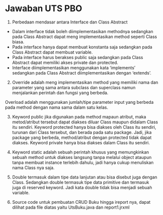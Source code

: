 # Jawaban UTS PBO
1.	Perbedaan mendasar antara Interface dan Class Abstract
-	Dalam interface tidak boleh diimplementasikan methodnya sedangkan pada Class Abstract dapat meng implementasikan method seperti Class biasa.
-	Pada interface hanya dapat membuat konstanta saja sedangkan pada Class Abstract dapat membuat variable.
-	Pada interface harus berakses public saja sedangkan pada Class Abstract dapat memiliki akses private dan protected. 
-	Interface diimplementasikan menggunakan kata ‘implements’ sedangkan pada Class Abstract diimplementasikan dengan ‘extends’.

2. Override adalah meng implementasikan method yang memiliki nama dan parameter yang sama antara subclass dan superclass namun menjalankan perintah dan fungsi yang berbeda.

Overload adalah menggunakan jumlah/tipe parameter input yang berbeda pada method dengan nama sama dalam satu kelas.

3. Keyword public jika digunakan pada method mapaun atribut, maka metod/atribut tersebut dapat diakses diluar Class maupun didalam Class itu sendiri.
Keyword protected hanya bisa diakses oleh Class itu sendiri, turunan dari Class tersebut, dan berada pada satu package. Jadi, jika package yang berbeda, method/atribut dengan protected tidak dapat diakses.
Keyword private hanya bisa diakses dalam Class itu sendiri.

4. Keyword static adalah sebuah perintah khusus yang memungkinkan sebuah method untuk diakses langsung tanpa melalui object ataupun tanpa membuat instance terlebih dahulu, jadi hanya cukup menuliskan nama Class nya saja.
   
5. Double termasuk dalam tipe data lanjutan atau bisa disebut juga dengan Class. Sedangkan double termasuk tipe data primitive dan termasuk juga di reserved keyword. Jadi kata double tidak bisa menjadi sebuah variable.
   
6. Source code untuk pembuatan CRUD Buku hingga ireport nya, dapat dilihat pada file diatas yaitu UtsBuku.java dan report1.jrxml 



